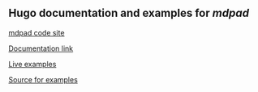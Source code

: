 ## Hugo documentation and examples for *mdpad*

[mdpad code site](https://github.com/tshort/mdpad-js)

[Documentation link]()

[Live examples]()

[Source for examples]()

